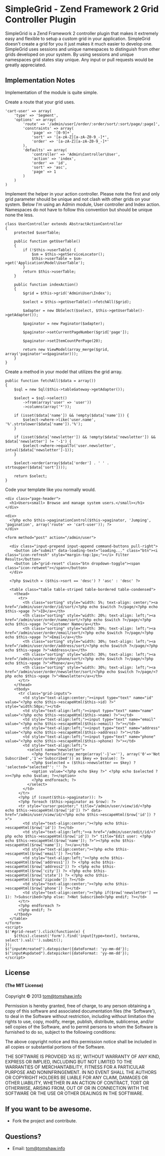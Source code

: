 # SimpleGrid - Zend Framework 2 Grid Controller Plugin

SimpleGrid is a Zend Framework 2 controller plugin that makes it extremely easy and flexible to setup a custom grid in your application. SimpleGrid doesn't create a grid for you it just makes it much easier to develop one. SimpleGrid uses sessions and unique namespaces to distinguish from other grids developed on your system. By using sessions and unique namespaces grid states stay unique. Any input or pull requests would be greatly appreciated.

## Implementation Notes 

Implementation of the module is quite simple.

  Create a route that your grid uses.

    'cart-user' => array(
        'type' => 'Segment',
        'options' => array(
            'route' => '/admin/user[/order/:order/sort/:sort/page/:page]',
            'constraints' => array(
                'page' => '[0-9]+',
                'sort' => '[a-zA-Z][a-zA-Z0-9_-]*',
                'order' => '[a-zA-Z][a-zA-Z0-9_-]*'
            ),
            'defaults' => array(
                'controller' => 'Admin\Controller\User',
                'action' => 'index',
                'order' => 'id',
                'sort' => 'asc',
                'page' => 1
			)
        )
    )

  Implement the helper in your action controller. Please note the first and only grid parameter should be unique and not clash with other grids on your system. Below I'm using an Admin module, User controller and Index action. Namespaces do not have to follow this convention but should be unique none the less.

    class UserController extends AbstractActionController
    {
        protected $userTable;

        public function getUserTable()
        {
            if (!$this->userTable) {
                $sm = $this->getServiceLocator();
                $this->userTable = $sm->get('Application\Model\UserTable');
            }
            return $this->userTable;
        }

        public function indexAction()
        {
            $grid = $this->grid('Admin\User\Index');

            $select = $this->getUserTable()->fetchAll($grid);

            $adapter = new DbSelect($select, $this->getUserTable()->getAdapter());

            $paginator = new Paginator($adapter);

            $paginator->setCurrentPageNumber($grid['page']);

            $paginator->setItemCountPerPage(20);

            return new ViewModel(array_merge($grid, array('paginator'=>$paginator)));
        }
    }
	
  Create a method in your model that utilizes the grid array.
  
    public function fetchAll($data = array())
    {
        $sql = new Sql($this->tableGateway->getAdapter());
    
        $select = $sql->select()
            ->from(array('user' => 'user'))
            ->columns(array('*'));

        if (isset($data['name']) && !empty($data['name'])) {
            $select->where->like('user.name', '%'.strtolower($data['name']).'%');
        }

        if (isset($data['newsletter']) && !empty($data['newsletter']) && $data['newsletter'] != '-1') {
            $select->where->equalTo('user.newsletter', intval($data['newsletter']-1));
        }

        $select->order(array($data['order'] . ' ' . strtoupper($data['sort'])));
        
        return $select;
    }
  
  Code your template like you normally would.

    <div class="page-header">
      <h1>Users<small> Browse and manage system users.</small></h1>
    </div>

    <div>
      <?php echo $this->paginationControl($this->paginator, 'Jumping', 'pagination', array('route' => 'cart-user')); ?>
    </div>

    <form method="post" action="/admin/user">

      <div class="input-prepend input-append command-buttons pull-right">
        <button id="submit" data-loading-text="loading..." class="btn"><i class="icon-refresh" style="margin-top:1px;"></i> Filter Results</button>
        <button id="grid-reset" class="btn dropdown-toggle"><span class="icon-retweet"></span></button>
      </div>
	  
	  <?php $switch = ($this->sort == 'desc') ? 'asc' : 'desc' ?>

      <table class="table table-striped table-bordered table-condensed">
        <thead>
          <tr>
            <th class="sorting" style="width: 5%; text-align: center;"><a href="/admin/user/order/id/sort/<?php echo $switch ?>/page/<?php echo $this->page ?>">ID</a></th>
            <th class="sorting" style="width: 20%; text-align: left;"><a href="/admin/user/order/name/sort/<?php echo $switch ?>/page/<?php echo $this->page ?>">Customer Name</a></th>
            <th class="sorting" style="width: 30%; text-align: left;"><a href="/admin/user/order/email/sort/<?php echo $switch ?>/page/<?php echo $this->page ?>">Email</a></th>
            <th class="sorting" style="width: 30%; text-align: left;"><a href="/admin/user/order/address/sort/<?php echo $switch ?>/page/<?php echo $this->page ?>">Address</a></th>
            <th class="sorting" style="width: 30%; text-align: left;"><a href="/admin/user/order/phone/sort/<?php echo $switch ?>/page/<?php echo $this->page ?>">Phone</a></th>
            <th class="sorting" style="width: 30%; text-align: left;"><a href="/admin/user/order/newsletter/sort/<?php echo $switch ?>/page/<?php echo $this->page ?>">Newsletter</a></th>
          </tr>
        </thead>
        <tbody>
          <tr class="grid-inputs">
            <td style="text-align:center;"><input type="text" name="id" value="<?php echo $this->escapeHtml($this->id) ?>" style="width:50px;"></td>
            <td style="text-align:left;"><input type="text" name="name" value="<?php echo $this->escapeHtml($this->name) ?>"></td>
            <td style="text-align:left;"><input type="text" name="email" value="<?php echo $this->escapeHtml($this->email) ?>"></td>
            <td style="text-align:left;"><input type="text" name="address" value="<?php echo $this->escapeHtml($this->address) ?>"></td>
            <td style="text-align:left;"><input type="text" name="phone" value="<?php echo $this->escapeHtml($this->phone) ?>"></td>
            <td style="text-align:left;">
              <select name="newsletter">
                <?php foreach(array_merge(array('-1'=>''), array('0'=>'Not Subscribed','1'=>'Subscribed')) as $key => $value): ?>
                <?php $selected = ($this->newsletter == $key) ? 'selected="selected"': '' ?>
                <option value="<?php echo $key ?>" <?php echo $selected ?>><?php echo $value; ?></option>
                <?php endforeach; ?>
              </select>
            </td>
          </tr>
          <?php if (count($this->paginator)): ?>
          <?php foreach ($this->paginator as $row): ?>
          <tr style="cursor:pointer;" title="/admin/user/view/id/<?php echo $this->escapeHtml($row['id']) ?>" data-href="/admin/user/view/id/<?php echo $this->escapeHtml($row['id']) ?>">
            <td style="text-align:center;"><?php echo $this->escapeHtml($row['id']) ?></td>
            <td style="text-align:left;"><a href="/admin/user/edit/id/<?php echo $this->escapeHtml($row['id']) ?>" title="Edit user: <?php echo $this->escapeHtml($row['name']); ?>"><?php echo $this->escapeHtml($row['name']); ?></a></td>
            <td style="text-align:center;"><?php echo $this->escapeHtml($row['email']) ?></td>
            <td style="text-align:left;"><?php echo $this->escapeHtml($row['address1']) ?> <?php echo $this->escapeHtml($row['address2']) ?> <?php echo $this->escapeHtml($row['city']) ?> <?php echo $this->escapeHtml($row['state']) ?> <?php echo $this->escapeHtml($row['zipcode']) ?></td>
            <td style="text-align:center;"><?php echo $this->escapeHtml($row['phone']) ?></td>
            <td style="text-align:center;"><?php if($row['newsletter'] == 1): ?>Subscribed<?php else: ?>Not Subscribed<?php endif; ?></td>
          </tr>
          <?php endforeach ?>
          <?php endif; ?>
        </tbody>
      </table>
    </form>
    <script>
    $('#grid-reset').click(function(e) {
        $(this).closest('form').find('input[type=text], textarea, select').val('').submit();
    });
    $("input#created").datepicker({dateFormat: 'yy-mm-dd'});
    $("input#updated").datepicker({dateFormat: 'yy-mm-dd'});
    </script>  

## License

#### (The MIT License)

Copyright &copy; 2013 [tom@tomshaw.info](mailto:tom@tomshaw.info) 

Permission is hereby granted, free of charge, to any person obtaining a copy of this software and associated documentation files (the 'Software'), to deal in the Software without restriction, including without limitation the rights to use, copy, modify, merge, publish, distribute, sublicense, and/or sell copies of the Software, and to permit persons to whom the Software is furnished to do so, subject to the following conditions:

The above copyright notice and this permission notice shall be included in all copies or substantial portions of the Software.

THE SOFTWARE IS PROVIDED 'AS IS', WITHOUT WARRANTY OF ANY KIND, EXPRESS OR IMPLIED, INCLUDING BUT NOT LIMITED TO THE WARRANTIES OF MERCHANTABILITY, FITNESS FOR A PARTICULAR PURPOSE AND NONINFRINGEMENT. IN NO EVENT SHALL THE AUTHORS OR COPYRIGHT HOLDERS BE LIABLE FOR ANY CLAIM, DAMAGES OR OTHER LIABILITY, WHETHER IN AN ACTION OF CONTRACT, TORT OR OTHERWISE, ARISING FROM, OUT OF OR IN CONNECTION WITH THE SOFTWARE OR THE USE OR OTHER DEALINGS IN THE SOFTWARE.

## If you want to be awesome.

- Fork the project and contribute.

## Questions?

- Email: [tom@tomshaw.info](mailto:tom@tomshaw.info) 